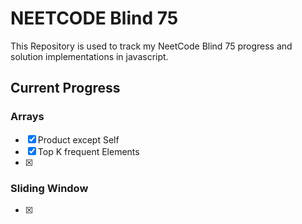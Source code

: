 # NEETCODE Blind 75
This Repository is used to track my NeetCode Blind 75 progress and solution implementations in javascript.

## Current Progress

### Arrays
-[x] Product except Self
-[x] Top K frequent Elements
-[x]

### Sliding Window
-[x]
